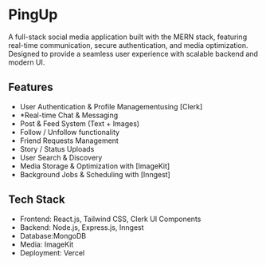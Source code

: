 # PingUp 
A full-stack social media application built with the MERN stack, featuring real-time communication, secure authentication, and media optimization. Designed to provide a seamless user experience with scalable backend and modern UI.

## Features
- User Authentication & Profile Managementusing [Clerk]
- *Real-time Chat & Messaging
- Post & Feed System (Text + Images)
- Follow / Unfollow functionality
- Friend Requests Management
- Story / Status Uploads
- User Search & Discovery
- Media Storage & Optimization with [ImageKit]
- Background Jobs & Scheduling with [Inngest]

## Tech Stack
- Frontend: React.js, Tailwind CSS, Clerk UI Components  
- Backend: Node.js, Express.js, Inngest  
- Database:MongoDB  
- Media: ImageKit  
- Deployment: Vercel  


